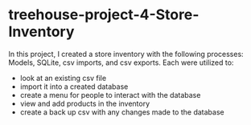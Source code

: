 # treehouse-project-4-Store-Inventory
In this project, I created a store inventory with the following processes: Models, SQLite, csv imports, and csv exports. Each were utilized to:

- look at an existing csv file
- import it into a created database
- create a menu for people to interact with the database
- view and add products in the inventory
- create a back up csv with any changes made to the database

